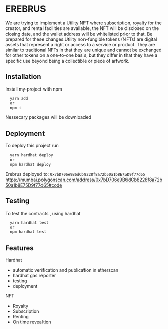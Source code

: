 


# EREBRUS

We are trying to implement a Utility NFT where subscription, royalty for the creator, 
and rental facilities are available, 
the NFT will be disclosed on the closing date, 
and the wallet address will be whitelisted prior to that. 
Be prepared for these changes.Utility non-fungible tokens (NFTs) are 
digital assets that represent a right or 
access to a service or product. They are 
similar to traditional NFTs in that they
 are unique and cannot be exchanged for other
  tokens on a one-to-one basis, but they differ in 
  that they have a specific use beyond being a collectible 
  or piece of artwork.

## Installation

Install my-project with npm

```bash
  yarn add 
  or 
  npm i

```

Nessecary packages will be downloaded

    
## Deployment

To deploy this project run 

```bash
  yarn hardhat deploy
  or 
  npm hardhat deploy

```

Erebrus deployed to: `0x7bD706e9B6dCb8228f8a72b50a1b8E75D9f77d65`
https://mumbai.polygonscan.com/address/0x7bD706e9B6dCb8228f8a72b50a1b8E75D9f77d65#code

## Testing
To test the contracts , using hardhat 

```bash
  yarn hardhat test
  or 
  npm hardhat test

```
## Features
Hardhat
- automatic verification and publication in etherscan
- hardhat gas reporter
- testing
-  deployment

NFT
- Royalty
- Subscription
- Renting
- On time revealtion
